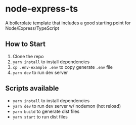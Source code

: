 # node-express-ts

A boilerplate template that includes a good starting point for Node/Express/TypeScript

## How to Start

1. Clone the repo
2. `yarn install` to install dependencies
3. `cp .env-example .env` to copy generate `.env` file
4. `yarn dev` to run dev server

## Scripts available

- `yarn install` to install dependencies
- `yarn dev` to run dev server w/ nodemon (hot reload)
- `yarn build` to generate dist files
- `yarn start` to run dist files
